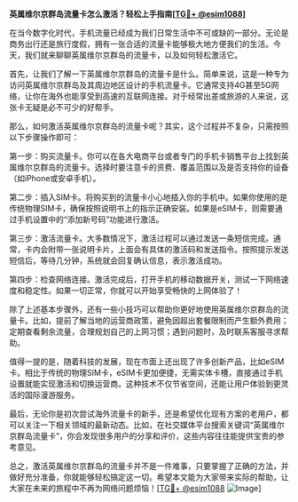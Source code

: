 **英属维尔京群岛流量卡怎么激活？轻松上手指南[[TG💪+ @esim1088](https://t.me/s/esim1088)]**

在当今数字化时代，手机流量已经成为我们日常生活中不可或缺的一部分。无论是商务出行还是旅行度假，拥有一张合适的流量卡能够极大地方便我们的生活。今天，我们就来聊聊英属维尔京群岛的流量卡，以及如何轻松激活它。

首先，让我们了解一下英属维尔京群岛的流量卡是什么。简单来说，这是一种专为访问英属维尔京群岛及其周边地区设计的手机流量卡。它通常支持4G甚至5G网络，让你在海外也能享受到高速的互联网连接。对于经常出差或旅游的人来说，这张卡无疑是必不可少的好帮手。

那么，如何激活英属维尔京群岛的流量卡呢？其实，这个过程并不复杂，只需按照以下步骤操作即可：

第一步：购买流量卡。你可以在各大电商平台或者专门的手机卡销售平台上找到英属维尔京群岛的流量卡。选择时要注意卡的资费、覆盖范围以及是否支持你的设备（如iPhone或安卓手机）。

第二步：插入SIM卡。将购买到的流量卡小心地插入你的手机中。如果你使用的是传统物理SIM卡，确保按照说明书上的指示正确安装。如果是eSIM卡，则需要通过手机设置中的“添加新号码”功能进行激活。

第三步：激活流量卡。大多数情况下，激活过程可以通过发送一条短信完成。通常，卡内会附带一张说明卡片，上面会有具体的激活码和发送指令。按照提示发送短信后，等待几分钟，系统就会回复确认信息，表示激活成功。

第四步：检查网络连接。激活完成后，打开手机的移动数据开关，测试一下网络速度和稳定性。如果一切正常，你就可以开始享受畅快的上网体验了！

除了上述基本步骤外，还有一些小技巧可以帮助你更好地使用英属维尔京群岛的流量卡。比如，提前了解当地的运营商政策，避免因超出套餐限制而产生额外费用；定期查看剩余流量，合理规划自己的上网习惯；遇到问题时，及时联系客服寻求帮助。

值得一提的是，随着科技的发展，现在市面上还出现了许多创新产品，比如eSIM卡。相比于传统的物理SIM卡，eSIM卡更加便捷，无需实体卡槽，直接通过手机设置就能实现激活和切换运营商。这种技术不仅节省空间，还能让用户体验到更灵活的国际漫游服务。

最后，无论你是初次尝试海外流量卡的新手，还是希望优化现有方案的老用户，都可以关注一下相关领域的最新动态。比如，在社交媒体平台搜索关键词“英属维尔京群岛流量卡”，你会发现很多用户的分享和评价，这些内容往往能提供宝贵的参考意见。

总之，激活英属维尔京群岛的流量卡并不是一件难事，只要掌握了正确的方法，并做好充分准备，你就能够轻松搞定这一切。希望本文能为大家带来实际的帮助，让大家在未来的旅程中不再为网络问题烦恼！[[TG💪+ @esim1088](https://t.me/s/esim1088) ![Image](https://i.postimg.cc/4NQfJmqS/Snipaste-2025-05-13-00-14-12.png)]